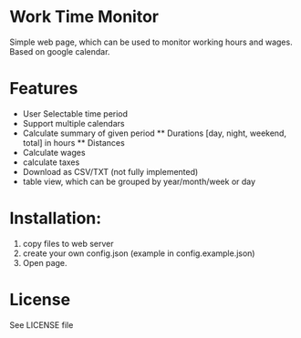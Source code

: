 Work Time Monitor
=================

Simple web page, which can be used to monitor working hours and wages. Based on google calendar.

# Features
* User Selectable time period
* Support multiple calendars
* Calculate summary of given period
** Durations [day, night, weekend, total] in hours
** Distances
* Calculate wages
* calculate taxes
* Download as CSV/TXT (not fully implemented)
* table view, which can be grouped by year/month/week or day

# Installation:

1. copy files to web server 
2. create your own config.json (example in config.example.json)
3. Open page.

# License
See LICENSE file